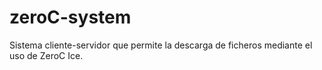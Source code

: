 # zeroC-system
Sistema cliente-servidor que permite la descarga de ficheros mediante el uso de ZeroC Ice.
